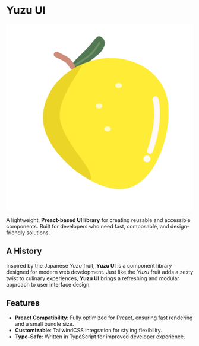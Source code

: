 # Yuzu UI

![Yuzu Logo](./static/yuzu.png)

A lightweight, **Preact-based UI library** for creating reusable and accessible
components. Built for developers who need fast, composable, and design-friendly
solutions.

## A History

Inspired by the Japanese _Yuzu_ fruit, **Yuzu UI** is a component library
designed for modern web development. Just like the _Yuzu_ fruit adds a zesty
twist to culinary experiences, **Yuzu UI** brings a refreshing and modular
approach to user interface design.

## Features

- **Preact Compatibility**: Fully optimized for [Preact](https://preactjs.com/),
  ensuring fast rendering and a small bundle size.
- **Customizable**: TailwindCSS integration for styling flexibility.
- **Type-Safe**: Written in TypeScript for improved developer experience.
